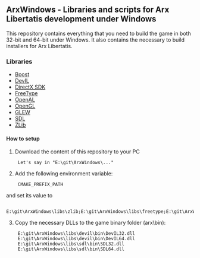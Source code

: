 ## ArxWindows - Libraries and scripts for Arx Libertatis development under Windows

This repository contains everything that you need to build the game in both 32-bit and 64-bit under Windows.
It also contains the necessary to build installers for Arx Libertatis.


### Libraries

* [Boost](http://www.boost.org/)
* [DevIL](http://openil.sourceforge.net/)
* [DirectX SDK](http://msdn.microsoft.com/en-us/directx/aa937788/)
* [FreeType](http://www.freetype.org/)
* [OpenAL](http://connect.creativelabs.com/openal/)
* [OpenGL](http://www.opengl.org/registry/)
* [GLEW](http://glew.sourceforge.net/)
* [SDL](http://www.libsdl.org/)
* [ZLib](http://zlib.net/)


#### How to setup

1. Download the content of this repository to your PC

        Let's say in "E:\git\ArxWindows\..."

2. Add the following environment variable:

        CMAKE_PREFIX_PATH
and set its value to

        E:\git\ArxWindows\libs\zlib;E:\git\ArxWindows\libs\freetype;E:\git\ArxWindows\libs\devil;E:\git\ArxWindows\libs\openal;E:\git\ArxWindows\libs\boost;E:\git\ArxWindows\libs\opengl;E:\git\ArxWindows\libs\sdl;E:\git\ArxWindows\libs\directx

3. Copy the necessary DLLs to the game binary folder (arx\bin):

        E:\git\ArxWindows\libs\devil\bin\DevIL32.dll
        E:\git\ArxWindows\libs\devil\bin\DevIL64.dll
        E:\git\ArxWindows\libs\sdl\bin\SDL32.dll
        E:\git\ArxWindows\libs\sdl\bin\SDL64.dll
        

